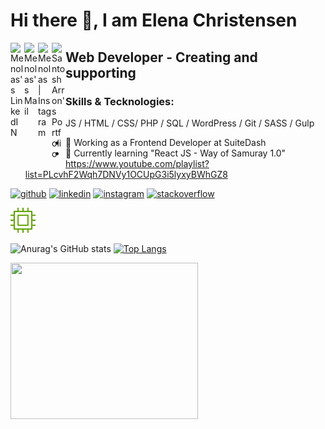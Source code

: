 # Hi there 👋, I am Elena Christensen

<a href="https://www.linkedin.com/in/elena-c-99bb2665/">
  <img align="left" alt="Menolas's LinkedIN" width="22px" src="https://raw.githubusercontent.com/peterthehan/peterthehan/master/assets/linkedin.svg" />
</a>

<a href="mailto:olenachristensen777@gmail.com">
  <img align="left" alt="Menolas's Mail" width="22px" src="https://epicprogrammerassets.netlify.app/Assets/gmail.svg" />
</a>

<a href="https://www.instagram.com/elena.christensen77/">
  <img align="left" alt="Menolas | Instagram" width="22px" src="https://epicprogrammerassets.netlify.app/Assets/instagram.svg" />
</a>


<a href="https://santosharron.epicprogrammer.com/">
  <img align="left" alt="Santosh Arron's Portfolio" width="22px" src="https://epicprogrammerassets.netlify.app/Assets/globe-grid.svg" />
</a>

## Web Developer - Creating and supporting

### Skills & Tecknologies:  

JS / HTML / CSS/ PHP / SQL / WordPress / Git / SASS / Gulp 

- 🔭 Working as a Frontend Developer at SuiteDash
- 🌱 Currently learning "React JS - Way of Samuray 1.0" https://www.youtube.com/playlist?list=PLcvhF2Wqh7DNVy1OCUpG3i5lyxyBWhGZ8


[<img src='https://cdn.jsdelivr.net/npm/simple-icons@3.0.1/icons/github.svg' alt='github' height='40'>](https://github.com/Menolas)  [<img src='https://cdn.jsdelivr.net/npm/simple-icons@3.0.1/icons/linkedin.svg' alt='linkedin' height='40'>](https://www.linkedin.com/in/https://www.linkedin.com/in/elena-k-99bb2665//)  [<img src='https://cdn.jsdelivr.net/npm/simple-icons@3.0.1/icons/instagram.svg' alt='instagram' height='40'>](https://www.instagram.com/elena.christensen77/)  [<img src='https://cdn.jsdelivr.net/npm/simple-icons@3.0.1/icons/stackoverflow.svg' alt='stackoverflow' height='40'>](https://stackoverflow.com/users/12134181)  

<a href='https://docs.github.com/en/developers'><img src='https://raw.githubusercontent.com/acervenky/animated-github-badges/master/assets/devbadge.gif' width='40' height='40'></a>

![Anurag's GitHub stats](https://github-readme-stats.vercel.app/api?username=Menolas&show_icons=true&theme=radical)
[![Top Langs](https://github-readme-stats.vercel.app/api/top-langs/?username=Menolas)](https://github.com/anuraghazra/github-readme-stats)

<a href="https://uk.freelancehunt.com/r/AXNjd" target="_blank"><img src="https://freelancehunt.com/static/images/bonus/en/300/4.png" width="300" height="250"></a>





<!--
**Menolas/Menolas** is a ✨ _special_ ✨ repository because its `README.md` (this file) appears on your GitHub profile.

Here are some ideas to get you started:

- 🔭 I’m currently working on ...
- 🌱 I’m currently learning ...
- 👯 I’m looking to collaborate on ...
- 🤔 I’m looking for help with ...
- 💬 Ask me about ...
- 📫 How to reach me: ...
- 😄 Pronouns: ...
- ⚡ Fun fact: ...
-->
